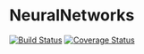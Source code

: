 # NeuralNetworks

[![Build Status](https://img.shields.io/travis/lendle/NeuralNetworks.jl.svg?style=flat-square)](https://travis-ci.org/lendle/NeuralNetworks.jl)
[![Coverage Status](https://img.shields.io/coveralls/lendle/NeuralNetworks.jl.svg?style=flat-square)](https://coveralls.io/r/lendle/NeuralNetworks.jl)

